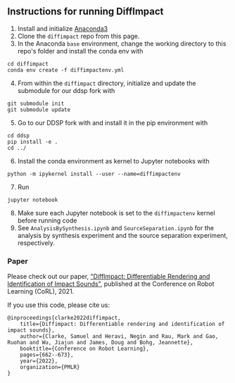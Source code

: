  ## Instructions for running DiffImpact
 1. Install and initialize [Anaconda3](https://docs.anaconda.com/anaconda/install/linux/)
 2. Clone the `diffimpact` repo from this page.
 3. In the Anaconda `base` environment, change the working directory to this repo's folder and install the conda env with
```
cd diffimpact
conda env create -f diffimpactenv.yml
```
 4. From within the `diffimpact` directory, initialize and update the submodule for our ddsp fork with
 ```
 git submodule init
 git submodule update
```
 5. Go to our DDSP fork with and install it in the pip environment with
 ```
 cd ddsp
 pip install -e .
 cd ../
 ```
 6. Install the conda environment as kernel to Jupyter notebooks with
  ```
  python -m ipykernel install --user --name=diffimpactenv
 ```
 7. Run 
 ```
 jupyter notebook
 ```
 8. Make sure each Jupyter notebook is set to the `diffimpactenv` kernel before running code 
 9. See `AnalysisBySynthesis.ipynb` and `SourceSeparation.ipynb` for the analysis by synthesis experiment and the source separation experiment, respectively.

### Paper
Please check out our paper, ["DiffImpact: Differentiable Rendering and Identification of Impact Sounds"](https://openreview.net/forum?id=wVIqlSqKu2D), published at the Conference on Robot Learning (CoRL), 2021.

If you use this code, please cite us:
  ```
  @inproceedings{clarke2022diffimpact,
	  title={Diffimpact: Differentiable rendering and identification of impact sounds},
	  author={Clarke, Samuel and Heravi, Negin and Rau, Mark and Gao, Ruohan and Wu, Jiajun and James, Doug and Bohg, Jeannette},
	  booktitle={Conference on Robot Learning},
	  pages={662--673},
	  year={2022},
	  organization={PMLR}
}
```